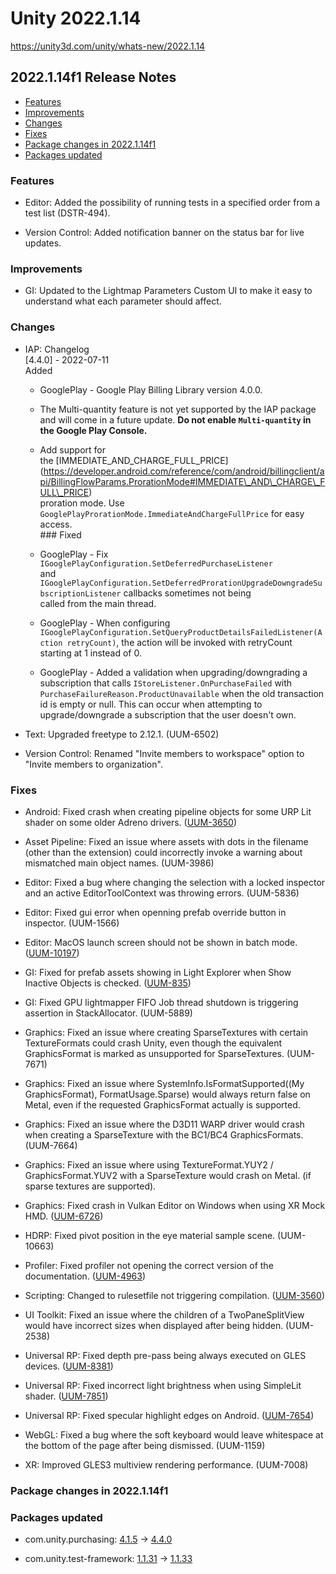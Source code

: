 # Unity 2022.1.14

https://unity3d.com/unity/whats-new/2022.1.14

## 2022.1.14f1 Release Notes

- [Features](#features)
- [Improvements](#improvements)
- [Changes](#changes)
- [Fixes](#fixes)
- [Package changes in 2022.1.14f1](#package-changes-in-2022114f1)
- [Packages updated](#packages-updated)


### Features

*   Editor: Added the possibility of running tests in a specified order from a test list (DSTR-494).
    
*   Version Control: Added notification banner on the status bar for live updates.
    

### Improvements

*   GI: Updated to the Lightmap Parameters Custom UI to make it easy to understand what each parameter should affect.

### Changes

*   IAP: Changelog  
    \[4.4.0\] - 2022-07-11  
    Added  
    
    *   GooglePlay - Google Play Billing Library version 4.0.0.  
        
    *   The Multi-quantity feature is not yet supported by the IAP package and will come in a future update. **Do not enable `Multi-quantity` in the Google Play Console.**  
        
    *   Add support for  
        the \[IMMEDIATE\_AND\_CHARGE\_FULL\_PRICE\](https://developer.android.com/reference/com/android/billingclient/api/BillingFlowParams.ProrationMode#IMMEDIATE\_AND\_CHARGE\_FULL\_PRICE)  
        proration mode. Use `GooglePlayProrationMode.ImmediateAndChargeFullPrice` for easy access.  
        \### Fixed  
        
    *   GooglePlay - Fix `IGooglePlayConfiguration.SetDeferredPurchaseListener`  
        and `IGooglePlayConfiguration.SetDeferredProrationUpgradeDowngradeSubscriptionListener` callbacks sometimes not being  
        called from the main thread.  
        
    *   GooglePlay - When configuring `IGooglePlayConfiguration.SetQueryProductDetailsFailedListener(Action retryCount)`, the action will be invoked with retryCount starting at 1 instead of 0.  
        
    *   GooglePlay - Added a validation when upgrading/downgrading a subscription that calls `IStoreListener.OnPurchaseFailed` with `PurchaseFailureReason.ProductUnavailable` when the old transaction id is empty or null. This can occur when attempting to upgrade/downgrade a subscription that the user doesn't own.
*   Text: Upgraded freetype to 2.12.1. (UUM-6502)
    
*   Version Control: Renamed "Invite members to workspace" option to "Invite members to organization".
    

### Fixes

*   Android: Fixed crash when creating pipeline objects for some URP Lit shader on some older Adreno drivers. ([UUM-3650](https://issuetracker.unity3d.com/issues/android-vulkan-player-crashes-during-shader-warmup-when-using-vulkan-api))
    
*   Asset Pipeline: Fixed an issue where assets with dots in the filename (other than the extension) could incorrectly invoke a warning about mismatched main object names. (UUM-3986)
    
*   Editor: Fixed a bug where changing the selection with a locked inspector and an active EditorToolContext was throwing errors. (UUM-5836)
    
*   Editor: Fixed gui error when openning prefab override button in inspector. (UUM-1566)
    
*   Editor: MacOS launch screen should not be shown in batch mode. ([UUM-10197](https://issuetracker.unity3d.com/issues/macos-editor-launch-screen-should-not-be-displayed-in-batchmode))
    
*   GI: Fixed for prefab assets showing in Light Explorer when Show Inactive Objects is checked. ([UUM-835](https://issuetracker.unity3d.com/issues/backport-prefabs-with-light-component-are-listed-in-the-light-explorer-when-the-show-inactive-objects-property-is-checked))
    
*   GI: Fixed GPU lightmapper FIFO Job thread shutdown is triggering assertion in StackAllocator. (UUM-5889)
    
*   Graphics: Fixed an issue where creating SparseTextures with certain TextureFormats could crash Unity, even though the equivalent GraphicsFormat is marked as unsupported for SparseTextures. (UUM-7671)
    
*   Graphics: Fixed an issue where SystemInfo.IsFormatSupported((My GraphicsFormat), FormatUsage.Sparse) would always return false on Metal, even if the requested GraphicsFormat actually is supported.
    
*   Graphics: Fixed an issue where the D3D11 WARP driver would crash when creating a SparseTexture with the BC1/BC4 GraphicsFormats. (UUM-7664)
    
*   Graphics: Fixed an issue where using TextureFormat.YUY2 / GraphicsFormat.YUV2 with a SparseTexture would crash on Metal. (if sparse textures are supported).
    
*   Graphics: Fixed crash in Vulkan Editor on Windows when using XR Mock HMD. ([UUM-6726](https://issuetracker.unity3d.com/issues/xr-vulkan-crash-on-vkresetfences-when-entering-play-mode))
    
*   HDRP: Fixed pivot position in the eye material sample scene. (UUM-10663)
    
*   Profiler: Fixed profiler not opening the correct version of the documentation. ([UUM-4963](https://issuetracker.unity3d.com/issues/profiler-help-button-redirects-to-wrong-stream-documentation-page-1))
    
*   Scripting: Changed to rulesetfile not triggering compilation. ([UUM-3560](https://issuetracker.unity3d.com/issues/roslyn-analyzers-analysis-is-not-performed-when-a-ruleset-file-is-modified))
    
*   UI Toolkit: Fixed an issue where the children of a TwoPaneSplitView would have incorrect sizes when displayed after being hidden. (UUM-2538)
    
*   Universal RP: Fixed depth pre-pass being always executed on GLES devices. ([UUM-8381](https://issuetracker.unity3d.com/issues/urp-depth-pre-pass-is-always-executed-regardless-of-project-slash-pipeline-settings-when-opengles3-graphics-api-is-used))
    
*   Universal RP: Fixed incorrect light brightness when using SimpleLit shader. ([UUM-7851](https://issuetracker.unity3d.com/issues/lights-appear-significantly-brighter-when-using-the-simple-lit-shader))
    
*   Universal RP: Fixed specular highlight edges on Android. ([UUM-7654](https://issuetracker.unity3d.com/issues/android-specular-highlights-have-precision-issues-on-devices-with-adreno-gpu))
    
*   WebGL: Fixed a bug where the soft keyboard would leave whitespace at the bottom of the page after being dismissed. (UUM-1159)
    
*   XR: Improved GLES3 multiview rendering performance. (UUM-7008)
    

### Package changes in 2022.1.14f1

### Packages updated

*   com.unity.purchasing: [4.1.5](https://docs.unity3d.com/Packages/com.unity.purchasing@4.1//changelog/CHANGELOG.html) → [4.4.0](https://docs.unity3d.com/Packages/com.unity.purchasing@4.4//changelog/CHANGELOG.html)
    
*   com.unity.test-framework: [1.1.31](https://docs.unity3d.com/Packages/com.unity.test-framework@1.1//changelog/CHANGELOG.html) → [1.1.33](https://docs.unity3d.com/Packages/com.unity.test-framework@1.1//changelog/CHANGELOG.html)